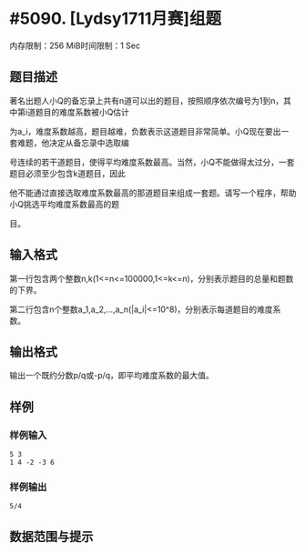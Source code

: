 # #5090. [Lydsy1711月赛]组题

内存限制：256 MiB时间限制：1 Sec

## 题目描述

著名出题人小Q的备忘录上共有n道可以出的题目，按照顺序依次编号为1到n，其中第i道题目的难度系数被小Q估计

为a_i，难度系数越高，题目越难，负数表示这道题目非常简单。小Q现在要出一套难题，他决定从备忘录中选取编

号连续的若干道题目，使得平均难度系数最高。当然，小Q不能做得太过分，一套题目必须至少包含k道题目，因此

他不能通过直接选取难度系数最高的那道题目来组成一套题。请写一个程序，帮助小Q挑选平均难度系数最高的题

目。

## 输入格式

第一行包含两个整数n,k(1<=n<=100000,1<=k<=n)，分别表示题目的总量和题数的下界。

第二行包含n个整数a_1,a_2,...,a_n(|a_i|<=10^8)，分别表示每道题目的难度系数。

## 输出格式

 输出一个既约分数p/q或-p/q，即平均难度系数的最大值。

## 样例

### 样例输入

    
    5 3
    1 4 -2 -3 6
    

### 样例输出

    
    5/4
    

## 数据范围与提示

